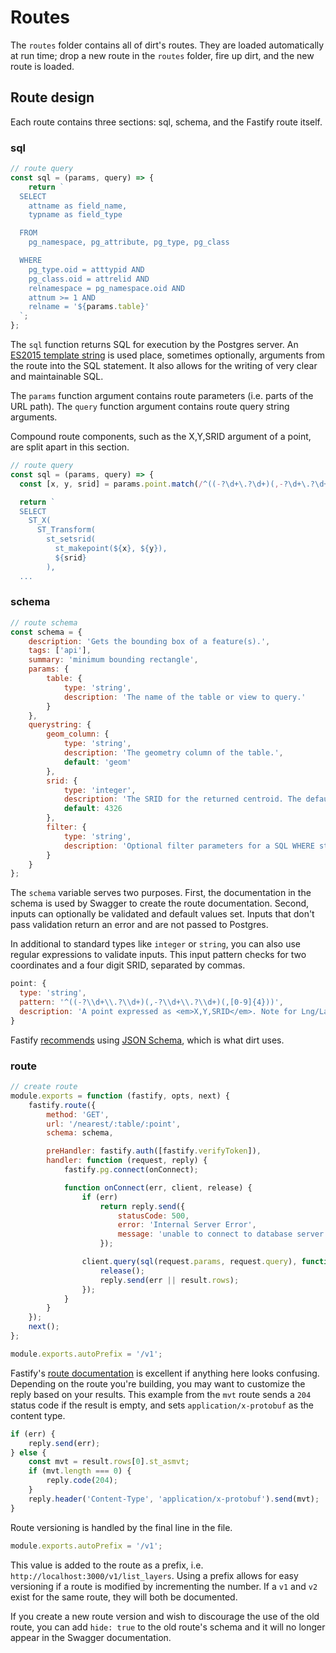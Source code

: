 # Routes

The `routes` folder contains all of dirt's routes. They are loaded automatically at run time; drop a new route in the `routes` folder, fire up dirt, and the new route is loaded.

## Route design

Each route contains three sections: sql, schema, and the Fastify route itself.

### sql

```javascript
// route query
const sql = (params, query) => {
    return `
  SELECT 
    attname as field_name,
    typname as field_type

  FROM 
    pg_namespace, pg_attribute, pg_type, pg_class

  WHERE
    pg_type.oid = atttypid AND
    pg_class.oid = attrelid AND
    relnamespace = pg_namespace.oid AND
    attnum >= 1 AND
    relname = '${params.table}'
  `;
};
```

The `sql` function returns SQL for execution by the Postgres server. An [ES2015 template string](https://babeljs.io/docs/en/learn#template-strings) is used place, sometimes optionally, arguments from the route into the SQL statement. It also allows for the writing of very clear and maintainable SQL.

The `params` function argument contains route parameters (i.e. parts of the URL path). The `query` function argument contains route query string arguments.

Compound route components, such as the X,Y,SRID argument of a point, are split apart in this section.

```javascript
// route query
const sql = (params, query) => {
  const [x, y, srid] = params.point.match(/^((-?\d+\.?\d+)(,-?\d+\.?\d+)(,[0-9]{4}))/)[0].split(',')

  return `
  SELECT
    ST_X(
      ST_Transform(
        st_setsrid(
          st_makepoint(${x}, ${y}),
          ${srid}
        ),
  ...
```

### schema

```javascript
// route schema
const schema = {
    description: 'Gets the bounding box of a feature(s).',
    tags: ['api'],
    summary: 'minimum bounding rectangle',
    params: {
        table: {
            type: 'string',
            description: 'The name of the table or view to query.'
        }
    },
    querystring: {
        geom_column: {
            type: 'string',
            description: 'The geometry column of the table.',
            default: 'geom'
        },
        srid: {
            type: 'integer',
            description: 'The SRID for the returned centroid. The default is <em>4326</em> WGS84 Lat/Lng.',
            default: 4326
        },
        filter: {
            type: 'string',
            description: 'Optional filter parameters for a SQL WHERE statement.'
        }
    }
};
```

The `schema` variable serves two purposes. First, the documentation in the schema is used by Swagger to create the route documentation. Second, inputs can optionally be validated and default values set. Inputs that don't pass validation return an error and are not passed to Postgres.

In additional to standard types like `integer` or `string`, you can also use regular expressions to validate inputs. This input pattern checks for two coordinates and a four digit SRID, separated by commas.

```javascript
point: {
  type: 'string',
  pattern: '^((-?\\d+\\.?\\d+)(,-?\\d+\\.?\\d+)(,[0-9]{4}))',
  description: 'A point expressed as <em>X,Y,SRID</em>. Note for Lng/Lat coordinates, Lng is X and Lat is Y.'
}
```

Fastify [recommends](https://www.fastify.io/docs/latest/Validation-and-Serialization/) using [JSON Schema](http://json-schema.org/), which is what dirt uses.

### route

```javascript
// create route
module.exports = function (fastify, opts, next) {
    fastify.route({
        method: 'GET',
        url: '/nearest/:table/:point',
        schema: schema,

        preHandler: fastify.auth([fastify.verifyToken]),
        handler: function (request, reply) {
            fastify.pg.connect(onConnect);

            function onConnect(err, client, release) {
                if (err)
                    return reply.send({
                        statusCode: 500,
                        error: 'Internal Server Error',
                        message: 'unable to connect to database server'
                    });

                client.query(sql(request.params, request.query), function onResult(err, result) {
                    release();
                    reply.send(err || result.rows);
                });
            }
        }
    });
    next();
};

module.exports.autoPrefix = '/v1';
```

Fastify's [route documentation](https://www.fastify.io/docs/latest/Routes/) is excellent if anything here looks confusing. Depending on the route you're building, you may want to customize the reply based on your results. This example from the `mvt` route sends a `204` status code if the result is empty, and sets `application/x-protobuf` as the content type.

```javascript
if (err) {
    reply.send(err);
} else {
    const mvt = result.rows[0].st_asmvt;
    if (mvt.length === 0) {
        reply.code(204);
    }
    reply.header('Content-Type', 'application/x-protobuf').send(mvt);
}
```

Route versioning is handled by the final line in the file.

```javascript
module.exports.autoPrefix = '/v1';
```

This value is added to the route as a prefix, i.e. `http://localhost:3000/v1/list_layers`. Using a prefix allows for easy versioning if a route is modified by incrementing the number. If a `v1` and `v2` exist for the same route, they will both be documented.

If you create a new route version and wish to discourage the use of the old route, you can add `hide: true` to the old route's schema and it will no longer appear in the Swagger documentation.
